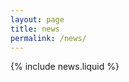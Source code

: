 ```yaml
---
layout: page
title: news
permalink: /news/
---
```


{% include news.liquid %}

<!-- Keep this hidden -->